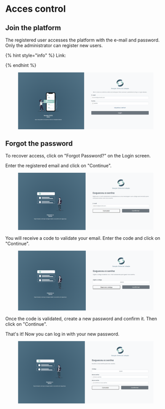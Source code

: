 # Acces control

## Join the platform

The registered user accesses the platform with the e-mail and password. Only the administrator can register new users.

{% hint style="info" %}
Link:


{% endhint %}

<figure><img src="../../.gitbook/assets/image (6).png" alt=""><figcaption></figcaption></figure>

## Forgot the password

To recover access, click on "Forgot Password?" on the Login screen.

Enter the registered email and click on "Continue".

<figure><img src="../../.gitbook/assets/image (4).png" alt=""><figcaption></figcaption></figure>

You will receive a code to validate your email. Enter the code and click on "Continue".

<figure><img src="../../.gitbook/assets/image (17).png" alt=""><figcaption></figcaption></figure>

Once the code is validated, create a new password and confirm it. Then click on "Continue".

That's it! Now you can log in with your new password.

<figure><img src="../../.gitbook/assets/image (14).png" alt=""><figcaption></figcaption></figure>
